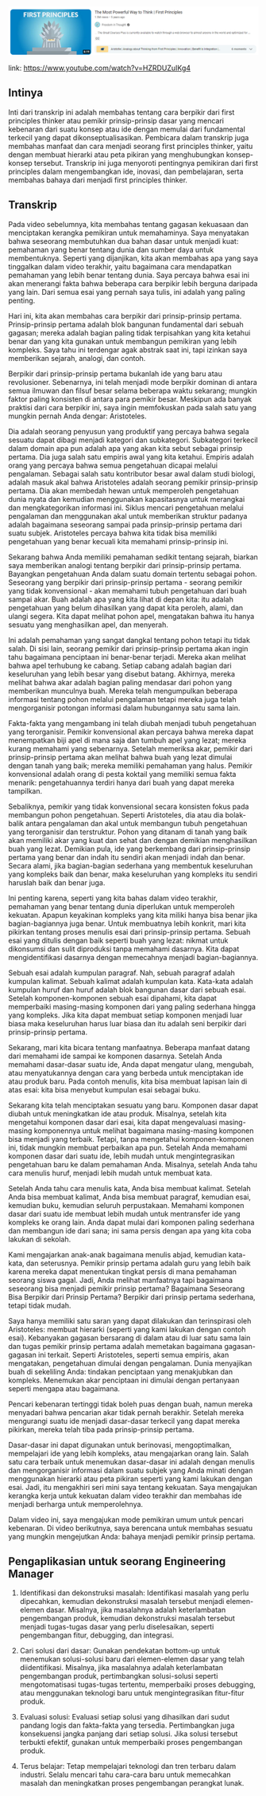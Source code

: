 
![The Most Powerful Way to Think First Principles](assets/20230427005745.png)

link: <https://www.youtube.com/watch?v=HZRDUZuIKg4>

## Intinya

Inti dari transkrip ini adalah membahas tentang cara berpikir dari first principles thinker atau pemikir prinsip-prinsip dasar yang mencari kebenaran dari suatu konsep atau ide dengan memulai dari fundamental terkecil yang dapat dikonseptualisasikan. Pembicara dalam transkrip juga membahas manfaat dan cara menjadi seorang first principles thinker, yaitu dengan membuat hierarki atau peta pikiran yang menghubungkan konsep-konsep tersebut. Transkrip ini juga menyoroti pentingnya pemikiran dari first principles dalam mengembangkan ide, inovasi, dan pembelajaran, serta membahas bahaya dari menjadi first principles thinker.

## Transkrip

Pada video sebelumnya, kita membahas tentang gagasan kekuasaan dan menciptakan kerangka pemikiran untuk memahaminya. Saya menyatakan bahwa seseorang membutuhkan dua bahan dasar untuk menjadi kuat: pemahaman yang benar tentang dunia dan sumber daya untuk membentuknya. Seperti yang dijanjikan, kita akan membahas apa yang saya tinggalkan dalam video terakhir, yaitu bagaimana cara mendapatkan pemahaman yang lebih benar tentang dunia. Saya percaya bahwa esai ini akan menerangi fakta bahwa beberapa cara berpikir lebih berguna daripada yang lain. Dari semua esai yang pernah saya tulis, ini adalah yang paling penting.

Hari ini, kita akan membahas cara berpikir dari prinsip-prinsip pertama. Prinsip-prinsip pertama adalah blok bangunan fundamental dari sebuah gagasan; mereka adalah bagian paling tidak terpisahkan yang kita ketahui benar dan yang kita gunakan untuk membangun pemikiran yang lebih kompleks. Saya tahu ini terdengar agak abstrak saat ini, tapi izinkan saya memberikan sejarah, analogi, dan contoh.

Berpikir dari prinsip-prinsip pertama bukanlah ide yang baru atau revolusioner. Sebenarnya, ini telah menjadi mode berpikir dominan di antara semua ilmuwan dan filsuf besar selama beberapa waktu sekarang; mungkin faktor paling konsisten di antara para pemikir besar. Meskipun ada banyak praktisi dari cara berpikir ini, saya ingin memfokuskan pada salah satu yang mungkin pernah Anda dengar: Aristoteles.

Dia adalah seorang penyusun yang produktif yang percaya bahwa segala sesuatu dapat dibagi menjadi kategori dan subkategori. Subkategori terkecil dalam domain apa pun adalah apa yang akan kita sebut sebagai prinsip pertama. Dia juga salah satu empiris awal yang kita ketahui. Empiris adalah orang yang percaya bahwa semua pengetahuan dicapai melalui pengalaman. Sebagai salah satu kontributor besar awal dalam studi biologi, adalah masuk akal bahwa Aristoteles adalah seorang pemikir prinsip-prinsip pertama. Dia akan membedah hewan untuk memperoleh pengetahuan dunia nyata dan kemudian menggunakan kapasitasnya untuk merangkai dan mengkategorikan informasi ini. Siklus mencari pengetahuan melalui pengalaman dan menggunakan akal untuk memberikan struktur padanya adalah bagaimana seseorang sampai pada prinsip-prinsip pertama dari suatu subjek. Aristoteles percaya bahwa kita tidak bisa memiliki pengetahuan yang benar kecuali kita memahami prinsip-prinsip ini.

Sekarang bahwa Anda memiliki pemahaman sedikit tentang sejarah, biarkan saya memberikan analogi tentang berpikir dari prinsip-prinsip pertama. Bayangkan pengetahuan Anda dalam suatu domain tertentu sebagai pohon. Seseorang yang berpikir dari prinsip-prinsip pertama - seorang pemikir yang tidak konvensional - akan memahami tubuh pengetahuan dari buah sampai akar. Buah adalah apa yang kita lihat di depan kita: itu adalah pengetahuan yang belum dihasilkan yang dapat kita peroleh, alami, dan ulangi segera. Kita dapat melihat pohon apel, mengatakan bahwa itu hanya sesuatu yang menghasilkan apel, dan menyerah.

Ini adalah pemahaman yang sangat dangkal tentang pohon tetapi itu tidak salah. Di sisi lain, seorang pemikir dari prinsip-prinsip pertama akan ingin tahu bagaimana penciptaan ini benar-benar terjadi. Mereka akan melihat bahwa apel terhubung ke cabang. Setiap cabang adalah bagian dari keseluruhan yang lebih besar yang disebut batang. Akhirnya, mereka melihat bahwa akar adalah bagian paling mendasar dari pohon yang memberikan munculnya buah. Mereka telah mengumpulkan beberapa informasi tentang pohon melalui pengalaman tetapi mereka juga telah mengorganisir potongan informasi dalam hubungannya satu sama lain.

Fakta-fakta yang mengambang ini telah diubah menjadi tubuh pengetahuan yang terorganisir. Pemikir konvensional akan percaya bahwa mereka dapat menempatkan biji apel di mana saja dan tumbuh apel yang lezat; mereka kurang memahami yang sebenarnya. Setelah memeriksa akar, pemikir dari prinsip-prinsip pertama akan melihat bahwa buah yang lezat dimulai dengan tanah yang baik; mereka memiliki pemahaman yang halus. Pemikir konvensional adalah orang di pesta koktail yang memiliki semua fakta menarik: pengetahuannya terdiri hanya dari buah yang dapat mereka tampilkan.

Sebaliknya, pemikir yang tidak konvensional secara konsisten fokus pada membangun pohon pengetahuan. Seperti Aristoteles, dia atau dia bolak-balik antara pengalaman dan akal untuk membangun tubuh pengetahuan yang terorganisir dan terstruktur. Pohon yang ditanam di tanah yang baik akan memiliki akar yang kuat dan sehat dan dengan demikian menghasilkan buah yang lezat. Demikian pula, ide yang berkembang dari prinsip-prinsip pertama yang benar dan indah itu sendiri akan menjadi indah dan benar. Secara alami, jika bagian-bagian sederhana yang membentuk keseluruhan yang kompleks baik dan benar, maka keseluruhan yang kompleks itu sendiri haruslah baik dan benar juga.

Ini penting karena, seperti yang kita bahas dalam video terakhir, pemahaman yang benar tentang dunia diperlukan untuk memperoleh kekuatan. Apapun keyakinan kompleks yang kita miliki hanya bisa benar jika bagian-bagiannya juga benar. Untuk membuatnya lebih konkrit, mari kita pikirkan tentang proses menulis esai dari prinsip-prinsip pertama. Sebuah esai yang ditulis dengan baik seperti buah yang lezat: nikmat untuk dikonsumsi dan sulit diproduksi tanpa memahami dasarnya. Kita dapat mengidentifikasi dasarnya dengan memecahnya menjadi bagian-bagiannya.

Sebuah esai adalah kumpulan paragraf. Nah, sebuah paragraf adalah kumpulan kalimat. Sebuah kalimat adalah kumpulan kata. Kata-kata adalah kumpulan huruf dan huruf adalah blok bangunan dasar dari sebuah esai. Setelah komponen-komponen sebuah esai dipahami, kita dapat memperbaiki masing-masing komponen dari yang paling sederhana hingga yang kompleks. Jika kita dapat membuat setiap komponen menjadi luar biasa maka keseluruhan harus luar biasa dan itu adalah seni berpikir dari prinsip-prinsip pertama.

Sekarang, mari kita bicara tentang manfaatnya. Beberapa manfaat datang dari memahami ide sampai ke komponen dasarnya. Setelah Anda memahami dasar-dasar suatu ide, Anda dapat mengatur ulang, mengubah, atau menyatukannya dengan cara yang berbeda untuk menciptakan ide atau produk baru. Pada contoh menulis, kita bisa membuat lapisan lain di atas esai: kita bisa menyebut kumpulan esai sebagai buku.

Sekarang kita telah menciptakan sesuatu yang baru. Komponen dasar dapat diubah untuk meningkatkan ide atau produk. Misalnya, setelah kita mengetahui komponen dasar dari esai, kita dapat mengevaluasi masing-masing komponennya untuk melihat bagaimana masing-masing komponen bisa menjadi yang terbaik. Tetapi, tanpa mengetahui komponen-komponen ini, tidak mungkin membuat perbaikan apa pun. Setelah Anda memahami komponen dasar dari suatu ide, lebih mudah untuk mengintegrasikan pengetahuan baru ke dalam pemahaman Anda. Misalnya, setelah Anda tahu cara menulis huruf, menjadi lebih mudah untuk membuat kata.

Setelah Anda tahu cara menulis kata, Anda bisa membuat kalimat. Setelah Anda bisa membuat kalimat, Anda bisa membuat paragraf, kemudian esai, kemudian buku, kemudian seluruh perpustakaan. Memahami komponen dasar dari suatu ide membuat lebih mudah untuk mentransfer ide yang kompleks ke orang lain. Anda dapat mulai dari komponen paling sederhana dan membangun ide dari sana; ini sama persis dengan apa yang kita coba lakukan di sekolah.

Kami mengajarkan anak-anak bagaimana menulis abjad, kemudian kata-kata, dan seterusnya. Pemikir prinsip pertama adalah guru yang lebih baik karena mereka dapat menentukan tingkat persis di mana pemahaman seorang siswa gagal. Jadi, Anda melihat manfaatnya tapi bagaimana seseorang bisa menjadi pemikir prinsip pertama? Bagaimana Seseorang Bisa Berpikir dari Prinsip Pertama? Berpikir dari prinsip pertama sederhana, tetapi tidak mudah.

Saya hanya memiliki satu saran yang dapat dilakukan dan terinspirasi oleh Aristoteles: membuat hierarki (seperti yang kami lakukan dengan contoh esai).
Kebanyakan gagasan bersarang di dalam atau di luar satu sama lain dan tugas pemikir prinsip pertama
adalah memetakan bagaimana gagasan-gagasan ini terkait. Seperti Aristoteles, seperti semua empiris, akan mengatakan, pengetahuan dimulai dengan pengalaman. Dunia menyajikan buah di sekeliling Anda: tindakan penciptaan yang menakjubkan dan kompleks. Menemukan akar penciptaan ini dimulai dengan pertanyaan seperti mengapa atau bagaimana.

Pencari kebenaran tertinggi tidak boleh puas dengan buah, namun mereka menyadari bahwa pencarian
akar tidak pernah berakhir. Setelah mereka mengurangi suatu ide menjadi dasar-dasar terkecil yang dapat mereka pikirkan, mereka telah tiba pada prinsip-prinsip pertama.

Dasar-dasar ini dapat digunakan untuk berinovasi, mengoptimalkan, mempelajari ide yang lebih kompleks, atau mengajarkan orang lain. Salah satu cara terbaik untuk menemukan dasar-dasar ini adalah dengan menulis dan mengorganisir informasi dalam suatu subjek yang Anda minati dengan menggunakan hierarki atau peta pikiran seperti yang kami lakukan dengan esai.
Jadi, itu mengakhiri seri mini saya tentang kekuatan. Saya mengajukan kerangka kerja untuk kekuatan dalam video terakhir dan membahas ide menjadi berharga untuk memperolehnya.

Dalam video ini, saya mengajukan mode pemikiran umum untuk pencari kebenaran.
Di video berikutnya, saya berencana untuk membahas sesuatu yang mungkin mengejutkan Anda: bahaya
menjadi pemikir prinsip pertama.

## Pengaplikasian untuk seorang Engineering Manager

1. Identifikasi dan dekonstruksi masalah: Identifikasi masalah yang perlu dipecahkan, kemudian dekonstruksi masalah tersebut menjadi elemen-elemen dasar. Misalnya, jika masalahnya adalah keterlambatan pengembangan produk, kemudian dekonstruksi masalah tersebut menjadi tugas-tugas dasar yang perlu diselesaikan, seperti pengembangan fitur, debugging, dan integrasi.

2. Cari solusi dari dasar: Gunakan pendekatan bottom-up untuk menemukan solusi-solusi baru dari elemen-elemen dasar yang telah diidentifikasi. Misalnya, jika masalahnya adalah keterlambatan pengembangan produk, pertimbangkan solusi-solusi seperti mengotomatisasi tugas-tugas tertentu, memperbaiki proses debugging, atau menggunakan teknologi baru untuk mengintegrasikan fitur-fitur produk.

3. Evaluasi solusi: Evaluasi setiap solusi yang dihasilkan dari sudut pandang logis dan fakta-fakta yang tersedia. Pertimbangkan juga konsekuensi jangka panjang dari setiap solusi. Jika solusi tersebut terbukti efektif, gunakan untuk memperbaiki proses pengembangan produk.

4. Terus belajar: Tetap mempelajari teknologi dan tren terbaru dalam industri. Selalu mencari tahu cara-cara baru untuk memecahkan masalah dan meningkatkan proses pengembangan perangkat lunak.
